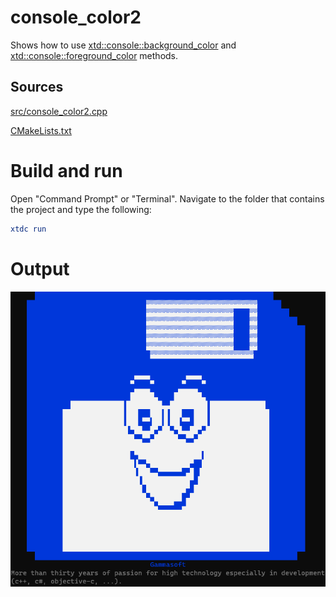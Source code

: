 # console_color2

Shows how to use [xtd::console::background_color](https://codedocs.xyz/gammasoft71/xtd/classxtd_1_1background__color.html) and  [xtd::console::foreground_color](https://codedocs.xyz/gammasoft71/xtd/classxtd_1_1foreground__color.html) methods.

## Sources

[src/console_color2.cpp](src/console_color2.cpp)

[CMakeLists.txt](CMakeLists.txt)

# Build and run

Open "Command Prompt" or "Terminal". Navigate to the folder that contains the project and type the following:

```cmake
xtdc run
```

# Output

![Screenshot](../../../../docs/pictures/examples/console_color2.png)